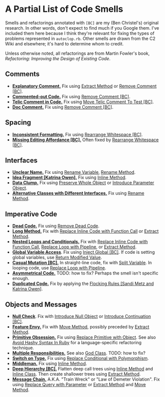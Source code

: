 # A Partial List of Code Smells

Smells and refactorings annotated with `[BC]` are my (Ben
Christel's) original research. In other words, don't expect
to find much if you Google them. I've included them here
because I think they're relevant for fixing the types of
problems represented in `autoclop.rb`. Other smells are
drawn from the C2 Wiki and elsewhere; it's hard to determine
whom to credit.

Unless otherwise noted, all refactorings are from Martin
Fowler's book, _Refactoring: Improving the Design of Existing Code_.

## Comments

- [**Explanatory Comment.**](explanatory-comment.md) Fix using [Extract Method](../refactorings/extract-method.md) or [Remove Comment [BC]](../refactorings/remove-comment.md).
- [**Commented-out Code.**](commented-out-code.md) Fix using [Remove Comment [BC]](../refactorings/remove-comment.md).
- [**Telic Comment in Code.**](telic-comment-in-code.md) Fix using [Move Telic Comment To Test
  [BC]](../refactorings/move-telic-comment-to-test.md).
- [**Doc Comment.**](doc-comment.md) Fix using [Remove Comment [BC]](../refactorings/remove-comment.md).

## Spacing

- [**Inconsistent Formatting.**](inconsistent-formatting.md) Fix using [Rearrange
  Whitespace [BC]](../refactorings/rearrange-whitespace.md).
- [**Missing Editing Affordance [BC].**](missing-editing-affordance.md) Often fixed by [Rearrange Whitespace [BC]](../refactorings/rearrange-whitespace.md).

## Interfaces

- [**Unclear Name.**](unclear-name.md) Fix using [Rename
  Variable](https://refactoring.com/catalog/renameVariable.html),
  [Rename Method](https://refactoring.com/catalog/changeFunctionDeclaration.html).
- [**Idea Fragment [Katrina Owen].**](https://www.sitepoint.com/whats-in-a-name-anti-patterns-to-a-hard-problem/) Fix using [Inline Method]().
- [**Data Clump.**]() Fix using [Preserve Whole Object](https://refactoring.com/catalog/preserveWholeObject.html) or [Introduce Parameter Object](https://refactoring.com/catalog/introduceParameterObject.html).
- [**Alternative Classes with Different Interfaces.**](https://blog.codinghorror.com/code-smells/) Fix using [Rename Method](https://refactoring.com/catalog/changeFunctionDeclaration.html).

## Imperative Code

- [**Dead Code.**]() Fix using [Remove Dead Code](https://refactoring.com/catalog/removeDeadCode.html).
- [**Long Method.**]() Fix with [Replace Inline Code with Function Call](https://refactoring.com/catalog/replaceInlineCodeWithFunctionCall.html) or [Extract Method](../refactorings/extract-method.md).
- [**Nested Loops and Conditionals.**](http://wiki.c2.com/?ArrowAntiPattern) Fix with [Replace Inline Code with Function Call](https://refactoring.com/catalog/replaceInlineCodeWithFunctionCall.html), [Replace Loop with Pipeline](https://refactoring.com/catalog/replaceLoopWithPipeline.html), or [Extract Method](../refactorings/extract-method.md).
- [**Global Variable Access**](http://wiki.c2.com/?GlobalVariablesAreBad). Fix using [Inject Global [BC]](). If code is setting global variables, use [Return Modified Value](https://refactoring.com/catalog/returnModifiedValue.html).
- [**Casual Mutation [BC].**]() In straight-line code, fix with [Split Variable](https://refactoring.com/catalog/splitVariable.html). In looping code, use [Replace Loop with Pipeline](https://refactoring.com/catalog/replaceLoopWithPipeline.html).
- [**Asymmetrical Code.**](http://wiki.c2.com/?AsymmetricalCode) TODO: how to fix? Perhaps the smell isn't specific enough.
- [**Duplicated Code.**]() Fix by applying the [Flocking Rules [Sandi Metz and Katrina Owen]]().

## Objects and Messages

- [**Null Check**](http://wiki.c2.com/?NullConsideredHarmful). Fix with [Introduce Null Object](https://refactoring.com/catalog/introduceSpecialCase.html) or [Introduce Continuation [BC]]().
- [**Feature Envy.**](http://wiki.c2.com/?FeatureEnvySmell) Fix with [Move Method](), possibly preceded by [Extract Method](../refactorings/extract-method.md).
- [**Primitive Obsession.**](http://wiki.c2.com/?PrimitiveObsession) Fix using [Replace Primitive with Object](). See also [Avoid Hashy Syntax In Ruby](http://wiki.c2.com/?AvoidHashySyntaxInRuby) for a language-specific refactoring technique.
- [**Multiple Responsibilities.**](http://wiki.c2.com/?OneResponsibilityRule) See also [God Class](http://wiki.c2.com/?GodClass). TODO: how to fix?
- [**Switch on Type.**](http://wiki.c2.com/?SwitchStatementsSmell) Fix using [Replace Conditional with Polymorphism]().
- [**Middleman.**]() Fix using [Inline Method](https://refactoring.com/catalog/inlineFunction.html).
- [**Deep Hierarchy [BC].**]() Flatten deep call trees using [Inline Method](https://refactoring.com/catalog/inlineFunction.html) and [Inline Class](https://refactoring.com/catalog/inlineClass.html). Then create shallower trees using [Extract Method](../refactorings/extract-method.md).
- [**Message Chain.**]() A.K.A. "Train Wreck" or "Law of Demeter Violation". Fix using [Replace Query with Parameter](https://refactoring.com/catalog/replaceQueryWithParameter.html) or [Extract Method](../refactorings/extract-method.md) and [Move Method](https://refactoring.com/catalog/moveFunction.html).
